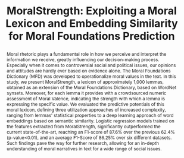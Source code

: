 ---
name: moralstrength 
title: "MoralStrength: Exploiting a Moral Lexicon and Embedding Similarity for Moral Foundations Prediction"
description: 
abstract: Moral rhetoric plays a fundamental role in how we perceive and interpret the information we receive, greatly influencing our decision-making process. Especially when it comes to controversial social and political issues, our opinions and attitudes are hardly ever based on evidence alone. The Moral Foundations Dictionary (MFD) was developed to operationalize moral values in the text. In this study, we present MoralStrength, a lexicon of approximately 1,000 lemmas, obtained as an extension of the Moral Foundations Dictionary, based on WordNet synsets. Moreover, for each lemma it provides with a crowdsourced numeric assessment of Moral Valence, indicating the strength with which a lemma is expressing the specific value. We evaluated the predictive potentials of this moral lexicon, defining three utilization approaches of increased complexity, ranging from lemmas' statistical properties to a deep learning approach of word embeddings based on semantic similarity. Logistic regression models trained on the features extracted from MoralStrength, significantly outperformed the current state-of-the-art, reaching an F1-score of 87.6% over the previous 62.4% (p-value<0.01), and an average F1-Score of 86.25% over six different datasets. Such findings pave the way for further research, allowing for an in-depth understanding of moral narratives in text for a wide range of social issues. 
authors: 
- Oscar Araque 
- Lorenzo Gatti 
- Kyriaki Kalimeri
year: 2020
layout: paper
paperswithcode: 
journal: Knowledge-Based Systems
tasks:
- moral_sentiment_analysis
---
